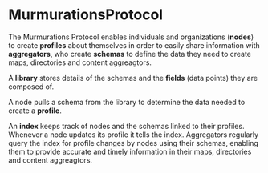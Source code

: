 # MurmurationsProtocol

The Murmurations Protocol enables individuals and organizations (**nodes**) to create **profiles** about themselves in order to easily share information with **aggregators**, who create **schemas** to define the data they need to create maps, directories and content aggreagtors.

A **library** stores details of the schemas and the **fields** (data points) they are composed of.

A node pulls a schema from the library to determine the data needed to create a **profile**.

An **index** keeps track of nodes and the schemas linked to their profiles. Whenever a node updates its profile it tells the index. Aggregators regularly query the index for profile changes by nodes using their schemas, enabling them to provide accurate and timely information in their maps, directories and content aggreagtors.
